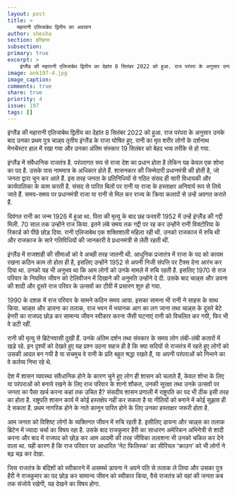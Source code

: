 ```yaml
---
layout: post
title: >
   महारानी एलिजाबेथ द्वितीय का अवसान
author: shesha
section: इतिहास
subsection:
primary: true
excerpt: >
    इंग्लैंड की महारानी एलिजाबेथ द्वितीय का देहांत 8 सितंबर 2022 को हुआ. राज परंपरा के अनुसार उनके बाद उनका प्रथम पुत्र चाल्र्य तृतीय इंग्लैंड के राजा घोषित हुए. रानी का मृत शरीर लोगों के दर्शनाथ मेनचेंस्टर हाल में रखा गया और उनका अंतिम संस्कार 19 सितंबर को बेहद भव्य तरीके से हो गया.
image: ank197-4.jpg
image_caption: 
comments: true
share: true
priority: 4
issue: 197
tags: []
---
```


इंग्लैंड की महारानी एलिजाबेथ द्वितीय का देहांत 8 सितंबर 2022 को हुआ. राज परंपरा के अनुसार उनके बाद उनका प्रथम पुत्र चाल्र्य तृतीय इंग्लैंड के राजा घोषित हुए. रानी का मृत शरीर लोगों के दर्शनाथ मेनचेंस्टर हाल में रखा गया और उनका अंतिम संस्कार 19 सितंबर को बेहद भव्य तरीके से हो गया.

इंग्लैंड में संवैधानिक राजतंत्र है. परंपरागत रूप से राजा देश का प्रधान होता है लेकिन यह केवल एक शोभा का पद है. उसके पास नाममात्र के अधिकार होते हैं. शासनकार की जिम्मेदारी प्रधानमंत्री की होती है, जो जनता द्वारा चुन कर आते हैं. इस तरह जनता के प्रतिनिधियों से गठित संसद ही सारी विधायकी और कार्यपालिका के काम करती है. संसद से पारित बिलों पर रानी या राजा के हस्ताक्षर अनिवार्य रूप से लिये जाते हैं. समय-समय पर प्रधानमंत्री राजा या रानी से मिल कर राज्य के क्रिया कलापों से उन्हें अवगत कराते हैं.

दिवंगत रानी का जन्म 1926 में हुआ था. पिता की मृत्यु के बाद छह फरवरी 1952 में उन्हें इंग्लैंड की गद्दी मिली. 70 साल तक उन्होंने राज किया. इतने लंबे समय तक गद्दी पर रह कर उन्होंने रानी विक्टोरिया के रिकार्ड को पीछे छोड़ दिया. रानी एलिजाबेथ एक शक्तिशाली महिला रही थी. उनको राजकाज में रुचि थी और राजकाज के सारे गतिविधियों की जानकारी वे प्रधानमंत्री से लेतेी रहती थीं.

इंग्लैंड में राजशाही की सीमाओं को वे अच्छी तरह जातनी थी. आधुनिक प्रजातंत्र में राजा के पद को कायम रखना कठिन काम तो होता ही है, इसलिए उन्होंने 1952 से अपनी निजी संपत्ति पर टैक्स देना आरंभ कर दिया था. उनको यह भी अनुभव था कि आम लोगों को उनके मामले में रुचि रहती है. इसलिए 1970 से राज परिवार के नियमित जीवन को टेलिवीजन में दिखाने की अनुमति उन्होंने दे दी. उसके बाद चाल्र्स और डयना की शादी और दूसरे राज परिवर के उत्सवों का टीवी में प्रसारण शुरु हो गया.

1990 के दशक में राज परिवार के सामने कठिन समय आया. इसका सामना भी रानी ने साहस के साथ किया. चाल्र्स और डायना का तलाक, राज भवन में भयानक आग का लग जाना तथा चाल्र्स के दूसरे बेटे हेनरी का राजपद छोड़ कर सामान्य जीवन स्वीकार करना जैसी घटनाएं रानी को विचलित कर गयी, फिर भी वे डटी रहीं.

रानी की मृत्यु से ब्रिटेनवासी दुखी हैं. उनके अंतिम दर्शन तथा संस्कार के समय लोग लंबी-लंबी कतारों में खड़े रहे. इन दृश्यों को देखते हुए यह प्रश्न उठना सहज ही है कि क्या सदियों से राजतंत्र में रहते हुए लोगों को उसकी आदत बन गयी है या सचमुच वे रानी के प्रति बहुत श्रद्धा रखते हैं, या अपनी परंपराओं को निभाने का वे कर्तव्य निभा रहे थे.

देश में शासन व्यवस्था संवैधानिक होने के कारण चुने हुए लोग ही शासन को चलाते हैं, केवल शोभा के लिए या परंपराओं को बनाये रखने के लिए राज परिवार के शानो शौकत, उनकी सुरक्षा तथा उनके उत्सवों पर जनता का पैसा खर्च करना कहां तक उचित है? संसदीय शासन प्रणाली में राष्ट्रपति का पद भी ठीक इसी तरह का होता है. राष्ट्रपति शासन कार्य में कोई हस्तक्षेप नहीं कर सकता है या नीतियों को बनाने में कोई सुझाव ही दे सकता है. प्रथम नागरिक होने के नाते कानून पारित होने के लिए उनका हस्ताक्षर जरूरी होता है.

आम जनता को विशिष्ट लोगों के व्यक्तिगत जीवन में रुचि रहती है. इसीलिए डायना और चाल्र्स का तलाक ब्रिटेन में ज्यादा चर्चा का विषय रहा है. उसके बाद राजकुमार हैरी का साधारण अमेरिकन अभिनेत्री से शादी करना और बाद में राजपद को छोड़ कर आम आदमी की तरह जीविका तलाशना भी उनको चकित कर देने वाला था. यही कारण है कि राज परिवार पर आधारित ‘नेट फिलिस्क’ का सीरियल ‘क्राउन’ को भी लोगों ने बढ़ चढ़ कर देखा.

जिस राजतंत्र के बंदिशों को स्वीकारने में असमर्थ डायना ने अपने पति से तलाक ले लिया और उसका पुत्र हैरी ने राजकुमार का पद छोड़ कर सामान्य जीवन को स्वीकार किया, वैसे राजतंत्र को वहां की जनता कब तक संजोये रखेगी, यह देखने का विषय होगा.